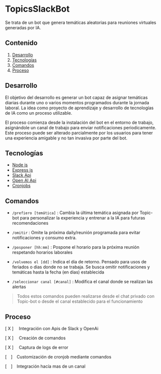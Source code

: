 # TopicsSlackBot

Se trata de un bot que genera temáticas aleatorias para reuniones virtuales generadas por IA.

## Contenido

1. [Desarrollo](#Desarrollo)
2. [Tecnologías](#tecnologias)
3. [Comandos](#comandos)
4. [Proceso](#proceso)

## Desarrollo

El objetivo del desarrollo es generar un bot capaz de asignar temáticas diarias durante uno o varios momentos programados durante la jornada laboral.
La idea como proyecto de aprendizaje y desarrollo de tecnologías de IA como un proceso utilizable.

El proceso comienza desde la instalación del bot en el entorno de trabajo, asignándole un canal de trabajo para enviar notificaciones periodicamente. Este proceso puede ser alterado parcialmente por los usuarios para tener una experiencia amigable y no tan invasiva por parte del bot.

## Tecnologías

-   [Node js](https://nodejs.org/es/docs)
-   [Express js](https://expressjs.com/es/)
-   [Slack Api](https://api.slack.com/)
-   [Open AI Api](https://openai.com/)
-   [Cronjobs](https://github.com/kelektiv/node-cron)

## Comandos

-   `/prefiero [temática]` : Cambia la última temática asignada por Topic-bot para personalizar la experiencia y entrenar a la IA para futuras recomendaciones

-   `/omitir` : Omite la próxima daily/reunión programada para evitar notificaciones y consumo extra.

-   `/posponer [hh:mm]` : Pospone el horario para la próxima reunión respetando horarios laborales

-   `/volvemos el [dd]` : Indica el dia de retorno. Pensado para usos de feriados o dias donde no se trabaja. Se busca omitir notificaciones y temáticas hasta la fecha (en dias) establecida

-   `/seleccionar canal [#canal]` : Modifica el canal donde se realizan las alertas

> Todos estos comandos pueden realizarse desde el chat privado con Topic-bot o desde el canal establecido para el funcionamiento

## Proceso

[ X ] &emsp;Integración con Apis de Slack y OpenAi

[ X ] &emsp;Creación de comandos

[ X ] &emsp;Captura de logs de error

[&emsp;]&emsp;Customización de cronjob mediante comandos

[&emsp;]&emsp;Integración hacía mas de un canal
